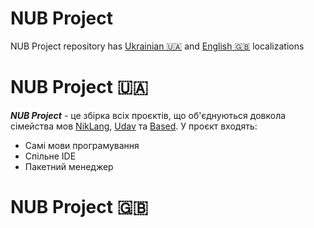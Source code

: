 # NUB Project

NUB Project repository has [Ukrainian :ukraine:](#nub-project-ukraine) and [English :uk:](#nub-project-uk) localizations

# NUB Project :ukraine:

***NUB Project*** - це збірка всіх проєктів, що об'єднуються довкола сімейства мов [NikLang](https://github.com/NikitaBerezhnyj/NikLang), [Udav](https://github.com/NikitaBerezhnyj/Udav) та [Based](https://github.com/NikitaBerezhnyj/Based). У проєкт входять:

- Самі мови програмування
- Спільне IDE
- Пакетний менеджер

# NUB Project :uk:
